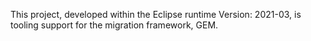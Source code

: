 This project, developed within the Eclipse runtime Version: 2021-03, is tooling support for the migration framework, GEM.
